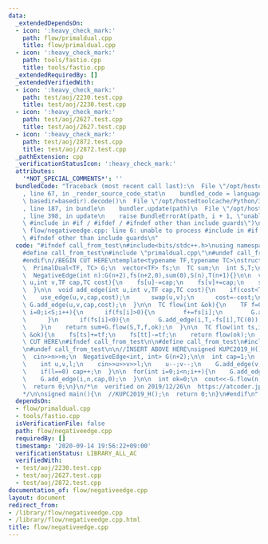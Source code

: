 ```yaml
---
data:
  _extendedDependsOn:
  - icon: ':heavy_check_mark:'
    path: flow/primaldual.cpp
    title: flow/primaldual.cpp
  - icon: ':heavy_check_mark:'
    path: tools/fastio.cpp
    title: tools/fastio.cpp
  _extendedRequiredBy: []
  _extendedVerifiedWith:
  - icon: ':heavy_check_mark:'
    path: test/aoj/2230.test.cpp
    title: test/aoj/2230.test.cpp
  - icon: ':heavy_check_mark:'
    path: test/aoj/2627.test.cpp
    title: test/aoj/2627.test.cpp
  - icon: ':heavy_check_mark:'
    path: test/aoj/2872.test.cpp
    title: test/aoj/2872.test.cpp
  _pathExtension: cpp
  _verificationStatusIcon: ':heavy_check_mark:'
  attributes:
    '*NOT_SPECIAL_COMMENTS*': ''
  bundledCode: "Traceback (most recent call last):\n  File \"/opt/hostedtoolcache/Python/3.8.5/x64/lib/python3.8/site-packages/onlinejudge_verify/documentation/build.py\"\
    , line 67, in _render_source_code_stat\n    bundled_code = language.bundle(stat.path,\
    \ basedir=basedir).decode()\n  File \"/opt/hostedtoolcache/Python/3.8.5/x64/lib/python3.8/site-packages/onlinejudge_verify/languages/cplusplus.py\"\
    , line 187, in bundle\n    bundler.update(path)\n  File \"/opt/hostedtoolcache/Python/3.8.5/x64/lib/python3.8/site-packages/onlinejudge_verify/languages/cplusplus_bundle.py\"\
    , line 398, in update\n    raise BundleErrorAt(path, i + 1, \"unable to process\
    \ #include in #if / #ifdef / #ifndef other than include guards\")\nonlinejudge_verify.languages.cplusplus_bundle.BundleErrorAt:\
    \ flow/negativeedge.cpp: line 6: unable to process #include in #if / #ifdef /\
    \ #ifndef other than include guards\n"
  code: "#ifndef call_from_test\n#include<bits/stdc++.h>\nusing namespace std;\n\n\
    #define call_from_test\n#include \"primaldual.cpp\"\n#undef call_from_test\n\n\
    #endif\n//BEGIN CUT HERE\ntemplate<typename TF,typename TC>\nstruct NegativeEdge{\n\
    \  PrimalDual<TF, TC> G;\n  vector<TF> fs;\n  TC sum;\n  int S,T;\n  NegativeEdge(){}\n\
    \  NegativeEdge(int n):G(n+2),fs(n+2,0),sum(0),S(n),T(n+1){}\n\n  void use_edge(int\
    \ u,int v,TF cap,TC cost){\n    fs[u]-=cap;\n    fs[v]+=cap;\n    sum=sum+cost*cap;\n\
    \  }\n\n  void add_edge(int u,int v,TF cap,TC cost){\n    if(cost<TC(0)){\n  \
    \    use_edge(u,v,cap,cost);\n      swap(u,v);\n      cost=-cost;\n    }\n   \
    \ G.add_edge(u,v,cap,cost);\n  }\n\n  TC flow(int &ok){\n    TF f=0;\n    for(int\
    \ i=0;i<S;i++){\n      if(fs[i]>0){\n        f+=fs[i];\n        G.add_edge(S,i,+fs[i],TC(0));\n\
    \      }\n      if(fs[i]<0){\n        G.add_edge(i,T,-fs[i],TC(0));\n      }\n\
    \    }\n    return sum+G.flow(S,T,f,ok);\n  }\n\n  TC flow(int ts,int tt,TF tf,int\
    \ &ok){\n    fs[ts]+=tf;\n    fs[tt]-=tf;\n    return flow(ok);\n  }\n};\n//END\
    \ CUT HERE\n#ifndef call_from_test\n\n#define call_from_test\n#include \"../tools/fastio.cpp\"\
    \n#undef call_from_test\n\n//INSERT ABOVE HERE\nsigned KUPC2019_H(){\n  int n,m;\n\
    \  cin>>n>>m;\n  NegativeEdge<int, int> G(n+2);\n\n  int cap=1;\n  for(int i=0;i<m;i++){\n\
    \    int u,v,l;\n    cin>>u>>v>>l;\n    u--;v--;\n    G.add_edge(v,u,1,l-1);\n\
    \    if(l==0) cap++;\n  }\n\n  for(int i=0;i<n;i++){\n    G.add_edge(n,i,cap,2);\n\
    \    G.add_edge(i,n,cap,0);\n  }\n\n  int ok=0;\n  cout<<-G.flow(n,n,0,ok)<<endl;\n\
    \  return 0;\n}\n/*\n  verified on 2019/12/26\n  https://atcoder.jp/contests/kupc2019/tasks/kupc2019_h\n\
    */\n\nsigned main(){\n  //KUPC2019_H();\n  return 0;\n}\n#endif\n"
  dependsOn:
  - flow/primaldual.cpp
  - tools/fastio.cpp
  isVerificationFile: false
  path: flow/negativeedge.cpp
  requiredBy: []
  timestamp: '2020-09-14 19:56:22+09:00'
  verificationStatus: LIBRARY_ALL_AC
  verifiedWith:
  - test/aoj/2230.test.cpp
  - test/aoj/2627.test.cpp
  - test/aoj/2872.test.cpp
documentation_of: flow/negativeedge.cpp
layout: document
redirect_from:
- /library/flow/negativeedge.cpp
- /library/flow/negativeedge.cpp.html
title: flow/negativeedge.cpp
---
```

